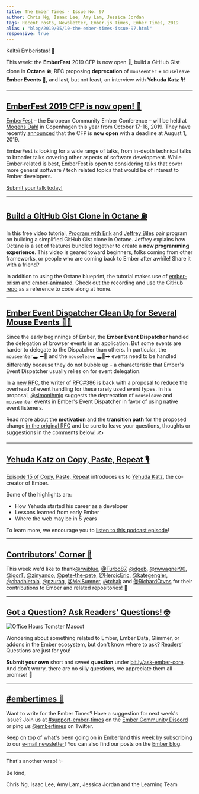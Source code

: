 ```yaml
---
title: The Ember Times - Issue No. 97
author: Chris Ng, Isaac Lee, Amy Lam, Jessica Jordan
tags: Recent Posts, Newsletter, Ember.js Times, Ember Times, 2019
alias : "blog/2019/05/10-the-ember-times-issue-97.html"
responsive: true
---
```


Kaltxì Emberistas! 🐹

This week: the **EmberFest** 2019 CFP is now open 📝, build a GitHub Gist clone in **Octane** ⛽️,
RFC proposing **deprecation** of `mouseenter` + `mouseleave` **Ember Events** 🐁, and last, but not least, an interview with **Yehuda Katz** 🎙️!

---

## [EmberFest 2019 CFP is now open! 📝](https://cfp.emberfest.eu)

[EmberFest](https://emberfest.eu/) – the European Community Ember Conference – will be held at [Mogens Dahl](https://mogensdahl.dk) in Copenhagen this year from October 17-18, 2019. They have recently [announced](https://twitter.com/EmberFest/status/1125441719921717251) that the CFP is **now open** with a deadline at August 1, 2019.

EmberFest is looking for a wide range of talks, from in-depth technical talks to broader talks covering other aspects of software development. While Ember-related is best, EmberFest is open to considering talks that cover more general software / tech related topics that would be of interest to Ember developers.

[Submit your talk today!](https://cfp.emberfest.eu/events/emberfest-2019)

---

## [Build a GitHub Gist Clone in Octane ⛽️](https://www.youtube.com/watch?v=_JfNuppX1n8)

In this free video tutorial, [Program with Erik](https://www.youtube.com/channel/UCshZ3rdoCLjDYuTR_RBubzw) and [Jeffrey Biles](https://courses.happyprogrammer.net/) pair program on building a simplified GitHub Gist clone in Octane. Jeffrey explains how Octane is a set of features bundled together to create a **new programming experience**. This video is geared toward beginners, folks coming from other frameworks, or people who are coming back to Ember after awhile! Share it with a friend?

In addition to using the Octane blueprint, the tutorial makes use of [ember-prism](https://github.com/shipshapecode/ember-prism) and [ember-animated](https://github.com/ember-animation/ember-animated). Check out the recording and use the [GitHub repo](https://github.com/ErikCH/octane-example) as a reference to code along at home.

---

## [Ember Event Dispatcher Clean Up for Several Mouse Events 🐁💥](https://github.com/emberjs/rfcs/pull/486)

Since the early beginnings of Ember, the **Ember Event Dispatcher** handled the delegation of browser events in an application.
But some events are harder to delegate to the Dispatcher than others. In particular, the `mouseenter`🕳 ⬅️🐁 and the `mouseleave` 🕳🐁➡️ events need to be handled differently because they do not bubble up - a characteristic that Ember's Event Dispatcher usually relies on for event delegation.

In a [new RFC](https://github.com/simonihmig/rfcs/blob/deprecate-mouseenter/text/0486-deprecate-mouseenter.md), the writer of [RFC#386](https://emberjs.github.io/rfcs/0386-remove-jquery.html) is back with a proposal to reduce the overhead of event handling for these rarely used event types.
In his proposal, [@simonihmig](https://github.com/simonihmig) suggests the deprecation of `mouseleave` and `mouseenter` events in Ember's Event Dispatcher in favor of using native event listeners.

Read more about the **motivation** and the **transition path** for the proposed change [in the original RFC](https://github.com/emberjs/rfcs/pull/486) and be sure to leave your questions, thoughts or suggestions in the comments below! ✍️

---

## [Yehuda Katz on Copy, Paste, Repeat 🎙️](https://copypasterepeat.simplecast.fm/4460c8fc)

[Episode 15 of Copy, Paste, Repeat](https://copypasterepeat.simplecast.fm/4460c8fc) introduces us to [Yehuda Katz](https://github.com/wycats), the co-creator of Ember.

Some of the highlights are:

- How Yehuda started his career as a developer
- Lessons learned from early Ember
- Where the web may be in 5 years

To learn more, we encourage you to [listen to this podcast episode](https://copypasterepeat.simplecast.fm/4460c8fc)!

---

## [Contributors' Corner 👏](https://guides.emberjs.com/release/contributing/repositories/)

<p>This week we'd like to thank<a href="https://github.com/rwjblue" target="gh-user">@rwjblue</a>, <a href="https://github.com/Turbo87" target="gh-user">@Turbo87</a>, <a href="https://github.com/dgeb" target="gh-user">@dgeb</a>, <a href="https://github.com/rwwagner90" target="gh-user">@rwwagner90</a>, <a href="https://github.com/igorT" target="gh-user">@igorT</a>, <a href="https://github.com/zinyando" target="gh-user">@zinyando</a>, <a href="https://github.com/pete-the-pete" target="gh-user">@pete-the-pete</a>, <a href="https://github.com/HeroicEric" target="gh-user">@HeroicEric</a>, <a href="https://github.com/kategengler" target="gh-user">@kategengler</a>, <a href="https://github.com/chadhietala" target="gh-user">@chadhietala</a>, <a href="https://github.com/pzuraq" target="gh-user">@pzuraq</a>, <a href="https://github.com/MelSumner" target="gh-user">@MelSumner</a>, <a href="https://github.com/tchak" target="gh-user">@tchak</a> and <a href="https://github.com/RichardOtvos" target="gh-user">@RichardOtvos</a> for their contributions to Ember and related repositories! 💖</p>

---

## [Got a Question? Ask Readers' Questions! 🤓](https://docs.google.com/forms/d/e/1FAIpQLScqu7Lw_9cIkRtAiXKitgkAo4xX_pV1pdCfMJgIr6Py1V-9Og/viewform)

<div class="blog-row">
  <img class="float-right small transparent padded" alt="Office Hours Tomster Mascot" title="Readers' Questions" src="/images/tomsters/officehours.png" />

  <p>Wondering about something related to Ember, Ember Data, Glimmer, or addons in the Ember ecosystem, but don't know where to ask? Readers’ Questions are just for you!</p>

<p><strong>Submit your own</strong> short and sweet <strong>question</strong> under <a href="https://bit.ly/ask-ember-core" target="rq">bit.ly/ask-ember-core</a>. And don’t worry, there are no silly questions, we appreciate them all - promise! 🤞</p>

</div>

---

## [#embertimes 📰](https://blog.emberjs.com/tags/newsletter.html)

Want to write for the Ember Times? Have a suggestion for next week's issue? Join us at [#support-ember-times](https://discordapp.com/channels/480462759797063690/485450546887786506) on the [Ember Community Discord](https://discordapp.com/invite/zT3asNS) or ping us [@embertimes](https://twitter.com/embertimes) on Twitter.

Keep on top of what's been going on in Emberland this week by subscribing to our [e-mail newsletter](https://the-emberjs-times.ongoodbits.com/)! You can also find our posts on the [Ember blog](https://emberjs.com/blog/tags/newsletter.html).

---

That's another wrap! ✨

Be kind,

Chris Ng, Isaac Lee, Amy Lam, Jessica Jordan and the Learning Team
